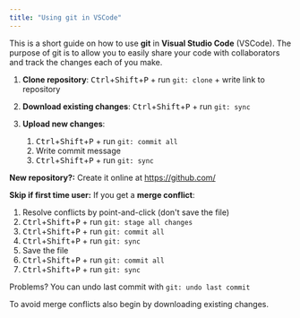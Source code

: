 ```yaml
---
title: "Using git in VSCode"
---
```


This is a short guide on how to use **git** in **Visual Studio Code** (VSCode). The purpose of git is to allow you to easily share your code with collaborators and track the changes each of you make.

1. **Clone repository**: <kbd>Ctrl</kbd>+<kbd>Shift</kbd>+<kbd>P</kbd> + run `git: clone` + write link to repository
2. **Download existing changes**: <kbd>Ctrl</kbd>+<kbd>Shift</kbd>+<kbd>P</kbd> + run `git: sync`
3. **Upload new changes**: 
  
    1. <kbd>Ctrl</kbd>+<kbd>Shift</kbd>+<kbd>P</kbd> + run `git: commit all`
    2. Write commit message
    3. <kbd>Ctrl</kbd>+<kbd>Shift</kbd>+<kbd>P</kbd> + run `git: sync`
    
**New repository?:** Create it online at https://github.com/

**Skip if first time user:** If you get a **merge conflict**:

1. Resolve conflicts by point-and-click (don't save the file)
2. <kbd>Ctrl</kbd>+<kbd>Shift</kbd>+<kbd>P</kbd> + run `git: stage all changes`
3. <kbd>Ctrl</kbd>+<kbd>Shift</kbd>+<kbd>P</kbd> + run `git: commit all`
4. <kbd>Ctrl</kbd>+<kbd>Shift</kbd>+<kbd>P</kbd> + run `git: sync`
5. Save the file
6. <kbd>Ctrl</kbd>+<kbd>Shift</kbd>+<kbd>P</kbd> + run `git: commit all`
7. <kbd>Ctrl</kbd>+<kbd>Shift</kbd>+<kbd>P</kbd> + run `git: sync`

Problems? You can undo last commit with `git: undo last commit`

To avoid merge conflicts also begin by downloading existing changes.

